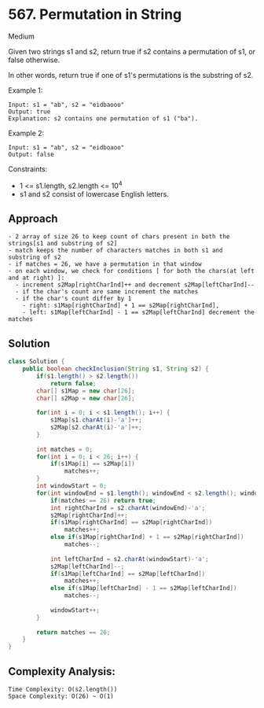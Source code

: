 # 567. Permutation in String
Medium


Given two strings s1 and s2, return true if s2 contains a permutation of s1, or false otherwise.

In other words, return true if one of s1's permutations is the substring of s2.

 

Example 1:
```
Input: s1 = "ab", s2 = "eidbaooo"
Output: true
Explanation: s2 contains one permutation of s1 ("ba").
```
Example 2:
```
Input: s1 = "ab", s2 = "eidboaoo"
Output: false
 ```

Constraints:

- 1 <= s1.length, s2.length <= 10<sup>4</sup>
- s1 and s2 consist of lowercase English letters.

## Approach
```
- 2 array of size 26 to keep count of chars present in both the strings[s1 and substring of s2]
- match keeps the number of characters matches in both s1 and substring of s2
- if matches = 26, we have a permutation in that window
- on each window, we check for conditions [ for both the chars(at left and at right) ]:
  - increment s2Map[rightCharInd]++ and decrement s2Map[leftCharInd]--
  - if the char's count are same increment the matches
  - if the char's count differ by 1 
    - right: s1Map[rightCharInd] + 1 == s2Map[rightCharInd], 
    - left: s1Map[leftCharInd] - 1 == s2Map[leftCharInd] decrement the matches
```

## Solution
```java
class Solution {
    public boolean checkInclusion(String s1, String s2) {
        if(s1.length() > s2.length())
            return false;
        char[] s1Map = new char[26];
        char[] s2Map = new char[26];
        
        for(int i = 0; i < s1.length(); i++) {
            s1Map[s1.charAt(i)-'a']++;
            s2Map[s2.charAt(i)-'a']++;
        }
            
        int matches = 0;
        for(int i = 0; i < 26; i++) {
            if(s1Map[i] == s2Map[i])
                matches++;
        }
        int windowStart = 0;
        for(int windowEnd = s1.length(); windowEnd < s2.length(); windowEnd++) {
            if(matches == 26) return true;
            int rightCharInd = s2.charAt(windowEnd)-'a';
            s2Map[rightCharInd]++;
            if(s1Map[rightCharInd] == s2Map[rightCharInd])
                matches++;
            else if(s1Map[rightCharInd] + 1 == s2Map[rightCharInd])
                matches--;
            
            int leftCharInd = s2.charAt(windowStart)-'a';
            s2Map[leftCharInd]--;
            if(s1Map[leftCharInd] == s2Map[leftCharInd])
                matches++;
            else if(s1Map[leftCharInd] - 1 == s2Map[leftCharInd])
                matches--;
            
            windowStart++;
        }
        
        return matches == 26;
    }
}
```
## Complexity Analysis:
```
Time Complexity: O(s2.length())
Space Complexity: O(26) ~ O(1)
```
